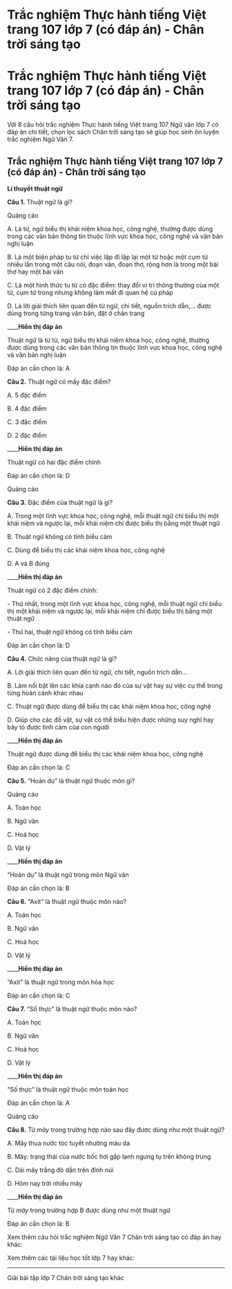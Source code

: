 # Trắc nghiệm Thực hành tiếng Việt trang 107 lớp 7 (có đáp án) - Chân trời sáng tạo

# Trắc nghiệm Thực hành tiếng Việt trang 107 lớp 7 (có đáp án) - Chân trời sáng tạo

Với 8 câu hỏi trắc nghiệm Thực hành tiếng Việt trang 107 Ngữ văn lớp 7 có đáp án chi tiết, chọn lọc sách Chân trời sáng tạo sẽ giúp học sinh ôn luyện trắc nghiệm Ngữ Văn 7.

## Trắc nghiệm Thực hành tiếng Việt trang 107 lớp 7 (có đáp án) - Chân trời sáng tạo

**Lí thuyết thuật ngữ**

**Câu 1.** Thuật ngữ là gì?

Quảng cáo

A. Là từ, ngữ biểu thị khái niệm khoa học, công nghệ, thường được dùng trong các văn bản thông tin thuộc lĩnh vực khoa học, công nghệ và văn bản nghị luận

B. Là một biện pháp tu từ chỉ việc lặp đi lặp lại một từ hoặc một cụm từ nhiều lần trong một câu nói, đoạn văn, đoạn thơ, rộng hơn là trong một bài thơ hay một bài văn

C. Là một hình thức tu từ có đặc điểm: thay đổi vị trí thông thường của một từ, cụm từ trong nhưng không làm mất đi quan hệ cú pháp

D. Là lời giải thích liên quan đến từ ngữ, chi tiết, nguồn trích dẫn,… được dùng trong từng trang văn bản, đặt ở chân trang

____**Hiển thị đáp án**

Thuật ngữ là từ từ, ngữ biểu thị khái niệm khoa học, công nghệ, thường được dùng trong các văn bản thông tin thuộc lĩnh vực khoa học, công nghệ và văn bản nghị luận

Đáp án cần chọn là: A

**Câu 2.** Thuật ngữ có mấy đặc điểm?

A. 5 đặc điểm

B. 4 đặc điểm

C. 3 đặc điểm

D. 2 đặc điểm

____**Hiển thị đáp án**

Thuật ngữ có hai đặc điểm chính

Đáp án cần chọn là: D

Quảng cáo

**Câu 3.** Đặc điểm của thuật ngữ là gì?

A. Trong một lĩnh vực khoa học, công nghệ, mỗi thuật ngữ chỉ biểu thị một khái niệm và ngược lại, mỗi khái niệm chỉ được biểu thị bằng một thuật ngữ

B. Thuật ngữ không có tính biểu cảm

C. Dùng để biểu thị các khái niệm khoa học, công nghệ

D. A và B đúng

____**Hiển thị đáp án**

Thuật ngữ có 2 đặc điểm chính:

\- Thứ nhất, trong một lĩnh vực khoa học, công nghệ, mỗi thuật ngữ chỉ biểu thị một khái niệm và ngược lại, mỗi khái niệm chỉ được biểu thị bằng một thuật ngữ

\- Thứ hai, thuật ngữ không có tính biểu cảm

Đáp án cần chọn là: D

**Câu 4.** Chức năng của thuật ngữ là gì?

A. Lời giải thích liên quan đến từ ngữ, chi tiết, nguồn trích dẫn…

B. Làm nổi bật lên các khía cạnh nào đó của sự vật hay sự việc cụ thể trong từng hoàn cảnh khác nhau

C. Thuật ngữ được dùng để biểu thị các khái niệm khoa học, công nghệ

D. Giúp cho các đồ vật, sự vật có thể biểu hiện được những suy nghĩ hay bày tỏ được tình cảm của con người

____**Hiển thị đáp án**

Thuật ngữ được dùng để biểu thị các khái niệm khoa học, công nghệ

Đáp án cần chọn là: C

**Câu 5.** “Hoán dụ” là thuật ngữ thuộc môn gì?

Quảng cáo

A. Toán học

B. Ngữ văn

C. Hoá học

D. Vật lý

____**Hiển thị đáp án**

“Hoán dụ” là thuật ngữ trong môn Ngữ văn

Đáp án cần chọn là: B

**Câu 6.** “Axit” là thuật ngữ thuộc môn nào?

A. Toán học

B. Ngữ văn

C. Hoá học

D. Vật lý

____**Hiển thị đáp án**

“Axit” là thuật ngữ trong môn hóa học

Đáp án cần chọn là: C

**Câu 7.** “Số thực” là thuật ngữ thuộc môn nào?

A. Toán học

B. Ngữ văn

C. Hoá học

D. Vật lý

____**Hiển thị đáp án**

“Số thực” là thuật ngữ thuộc môn toán học

Đáp án cần chọn là: A

Quảng cáo

**Câu 8.** Từ  _mây_ trong trường hợp nào sau đây được dùng như một thuật ngữ?

A. Mây thua nước tóc tuyết nhường màu da

B. Mây: trạng thái của nước bốc hơi gặp lạnh ngưng tụ trên không trung

C. Dải mây trắng đỏ dần trên đỉnh núi

D. Hôm nay trời nhiều mây

____**Hiển thị đáp án**

Từ  _mây_ trong trường hợp B được dùng như một thuật ngữ

Đáp án cần chọn là: B

Xem thêm câu hỏi trắc nghiệm Ngữ Văn 7 Chân trời sáng tạo có đáp án hay khác:

Xem thêm các tài liệu học tốt lớp 7 hay khác:

* * *

Giải bài tập lớp 7 Chân trời sáng tạo khác
